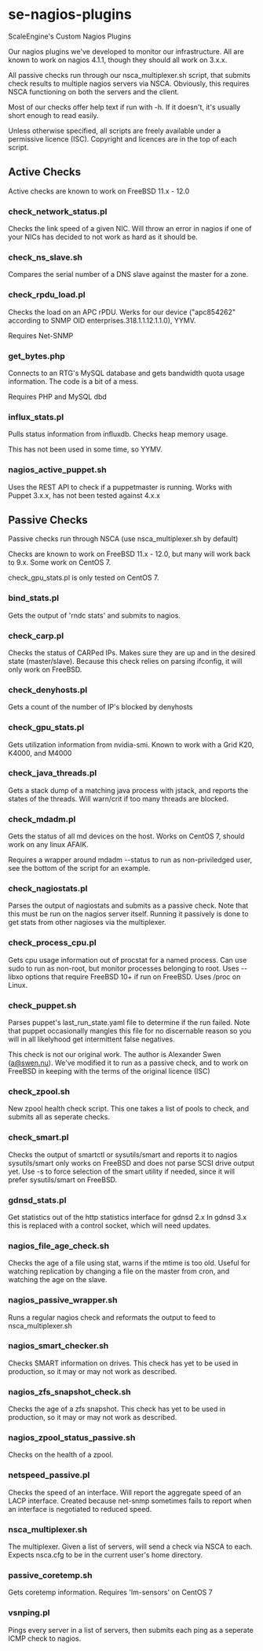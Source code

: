 # se-nagios-plugins
ScaleEngine's Custom Nagios Plugins

Our nagios plugins we've developed to monitor our infrastructure.  All are known to work on nagios 4.1.1, though they should all work on 3.x.x.

All passive checks run through our nsca_multiplexer.sh script, that submits check results to multiple nagios servers via NSCA.  Obviously, this requires NSCA functioning on both the servers and the client.

Most of our checks offer help text if run with -h.  If it doesn't, it's usually short enough to read easily.

Unless otherwise specified, all scripts are freely available under a permissive licence (ISC).  Copyright and licences are in the top of each script.

## Active Checks

Active checks are known to work on FreeBSD 11.x - 12.0

### check_network_status.pl 

Checks the link speed of a given NIC.  Will throw an error in nagios if one of your NICs has decided to not work as hard as it should be.

### check_ns_slave.sh 

Compares the serial number of a DNS slave against the master for a zone.

### check_rpdu_load.pl 

Checks the load on an APC rPDU.  Werks for our device ("apc854262" according to SNMP OID enterprises.318.1.1.12.1.1.0), YYMV.  

Requires Net-SNMP

### get_bytes.php 

Connects to an RTG's MySQL database and gets bandwidth quota usage information.  The code is a bit of a mess.

Requires PHP and  MySQL dbd

### influx_stats.pl

Pulls status information from influxdb.  Checks heap memory usage.

This has not been used in some time, so YYMV.

### nagios_active_puppet.sh 

Uses the REST API to check if a puppetmaster is running.  Works with Puppet 3.x.x, has not been tested against 4.x.x

## Passive Checks 

Passive checks run through NSCA (use nsca_multiplexer.sh by default)

Checks are known to work on FreeBSD 11.x - 12.0, but many will work back to 9.x.  Some work on CentOS 7.

check_gpu_stats.pl is only tested on CentOS 7.

### bind_stats.pl 

Gets the output of 'rndc stats' and submits to nagios.

### check_carp.pl

Checks the status of CARPed IPs.  Makes sure they are up and in the desired state (master/slave).  Because this check relies on parsing ifconfig, it will only work on FreeBSD.

### check_denyhosts.pl 

Gets a count of the number of IP's blocked by denyhosts

### check_gpu_stats.pl 

Gets utilization information from nvidia-smi.  Known to work with a Grid K20, K4000, and M4000

### check_java_threads.pl

Gets a stack dump of a matching java process with jstack, and reports the states of the threads.  Will warn/crit if too many threads are blocked.

### check_mdadm.pl

Gets the status of all md devices on the host.  Works on CentOS 7, should work on any linux AFAIK.

Requires a wrapper around mdadm --status to run as non-priviledged user, see the bottom of the script for an example.

### check_nagiostats.pl 

Parses the output of nagiostats and submits as a passive check.  Note that this must be run on the nagios server itself.  Running it passively is done to get stats from other nagioses via the multiplexer.

### check_process_cpu.pl

Gets cpu usage information out of procstat for a named process.  Can use sudo to run as non-root, but monitor processes belonging to root.  Uses --libxo options that require FreeBSD 10+ if run on FreeBSD.  Uses /proc on Linux.

### check_puppet.sh 

Parses puppet's last_run_state.yaml file to determine if the run failed.  Note that puppet occasionally mangles this file for no discernable reason so you will in all likelyhood get intermittent false negatives.

This check is not our original work.  The author is Alexander Swen (a@swen.nu).  We've modified it to run as a passive check, and to work on FreeBSD in keeping with the terms of the original licence (ISC)

### check_zpool.sh

New zpool health check script.  This one takes a list of pools to check, and submits all as seperate checks.

### check_smart.pl

Checks the output of smartctl or sysutils/smart and reports it to nagios
sysutils/smart only works on FreeBSD and does not parse SCSI drive output yet.
Use -s to force selection of the smart utility if needed, since it will prefer sysutils/smart on FreeBSD.

### gdnsd_stats.pl

Get statistics out of the http statistics interface for gdnsd 2.x  In gdnsd 3.x this is replaced with a control socket, which will need updates.

### nagios_file_age_check.sh 

Checks the age of a file using stat, warns if the mtime is too old.  Useful for watching replication by changing a file on the master from cron, and watching the age on the slave.

### nagios_passive_wrapper.sh 

Runs a regular nagios check and reformats the output to feed to nsca_multiplexer.sh

### nagios_smart_checker.sh 

Checks SMART information on drives.  This check has yet to be used in production, so it may or may not work as described.

### nagios_zfs_snapshot_check.sh 

Checks the age of a zfs snapshot.  This check has yet to be used in production, so it may or may not work as described.

### nagios_zpool_status_passive.sh 

Checks on the health of a zpool.

### netspeed_passive.pl

Checks the speed of an interface.  Will report the aggregate speed of an LACP interface.
Created because net-snmp sometimes fails to report when an interface is negotiated to reduced speed.

### nsca_multiplexer.sh 

The multiplexer.  Given a list of servers, will send a check via NSCA to each.  Expects nsca.cfg to be in the current user's home directory.

### passive_coretemp.sh 

Gets coretemp information.  Requires 'lm-sensors' on CentOS 7

### vsnping.pl 

Pings every server in a list of servers, then submits each ping as a seperate ICMP check to nagios.
